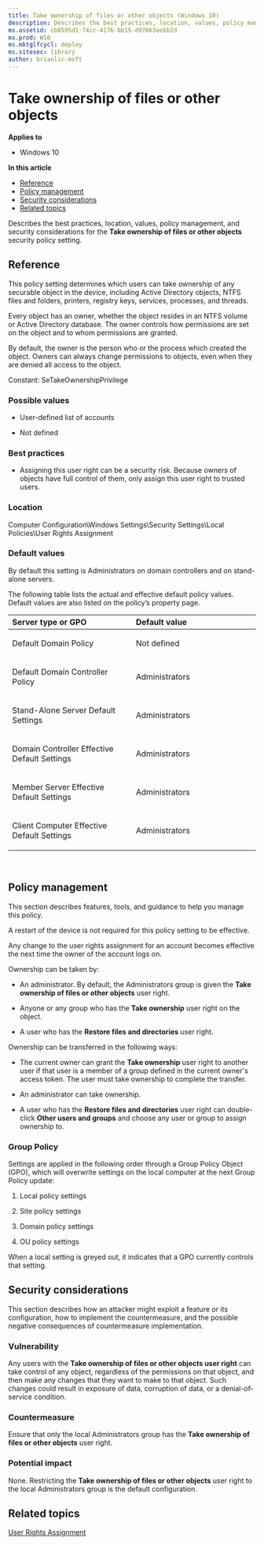 ```yaml
---
title: Take ownership of files or other objects (Windows 10)
description: Describes the best practices, location, values, policy management, and security considerations for the Take ownership of files or other objects security policy setting.
ms.assetid: cb8595d1-74cc-4176-bb15-d97663eebb2d
ms.prod: W10
ms.mktglfcycl: deploy
ms.sitesec: library
author: brianlic-msft
---
```


# Take ownership of files or other objects


**Applies to**

-   Windows 10

**In this article**

-   [Reference](#reference)
-   [Policy management](#policy-management)
-   [Security considerations](#security-considerations)
-   [Related topics](#related-topics)

Describes the best practices, location, values, policy management, and security considerations for the **Take ownership of files or other objects** security policy setting.

## Reference


This policy setting determines which users can take ownership of any securable object in the device, including Active Directory objects, NTFS files and folders, printers, registry keys, services, processes, and threads.

Every object has an owner, whether the object resides in an NTFS volume or Active Directory database. The owner controls how permissions are set on the object and to whom permissions are granted.

By default, the owner is the person who or the process which created the object. Owners can always change permissions to objects, even when they are denied all access to the object.

Constant: SeTakeOwnershipPrivilege

### Possible values

-   User-defined list of accounts

-   Not defined

### Best practices

-   Assigning this user right can be a security risk. Because owners of objects have full control of them, only assign this user right to trusted users.

### Location

Computer Configuration\\Windows Settings\\Security Settings\\Local Policies\\User Rights Assignment

### Default values

By default this setting is Administrators on domain controllers and on stand-alone servers.

The following table lists the actual and effective default policy values. Default values are also listed on the policy’s property page.

<table>
<colgroup>
<col width="50%" />
<col width="50%" />
</colgroup>
<thead>
<tr class="header">
<th align="left">Server type or GPO</th>
<th align="left">Default value</th>
</tr>
</thead>
<tbody>
<tr class="odd">
<td align="left"><p>Default Domain Policy</p></td>
<td align="left"><p>Not defined</p></td>
</tr>
<tr class="even">
<td align="left"><p>Default Domain Controller Policy</p></td>
<td align="left"><p>Administrators</p></td>
</tr>
<tr class="odd">
<td align="left"><p>Stand-Alone Server Default Settings</p></td>
<td align="left"><p>Administrators</p></td>
</tr>
<tr class="even">
<td align="left"><p>Domain Controller Effective Default Settings</p></td>
<td align="left"><p>Administrators</p></td>
</tr>
<tr class="odd">
<td align="left"><p>Member Server Effective Default Settings</p></td>
<td align="left"><p>Administrators</p></td>
</tr>
<tr class="even">
<td align="left"><p>Client Computer Effective Default Settings</p></td>
<td align="left"><p>Administrators</p></td>
</tr>
</tbody>
</table>

 

## Policy management


This section describes features, tools, and guidance to help you manage this policy.

A restart of the device is not required for this policy setting to be effective.

Any change to the user rights assignment for an account becomes effective the next time the owner of the account logs on.

Ownership can be taken by:

-   An administrator. By default, the Administrators group is given the **Take ownership of files or other objects** user right.

-   Anyone or any group who has the **Take ownership** user right on the object.

-   A user who has the **Restore files and directories** user right.

Ownership can be transferred in the following ways:

-   The current owner can grant the **Take ownership** user right to another user if that user is a member of a group defined in the current owner's access token. The user must take ownership to complete the transfer.

-   An administrator can take ownership.

-   A user who has the **Restore files and directories** user right can double-click **Other users and groups** and choose any user or group to assign ownership to.

### Group Policy

Settings are applied in the following order through a Group Policy Object (GPO), which will overwrite settings on the local computer at the next Group Policy update:

1.  Local policy settings

2.  Site policy settings

3.  Domain policy settings

4.  OU policy settings

When a local setting is greyed out, it indicates that a GPO currently controls that setting.

## Security considerations


This section describes how an attacker might exploit a feature or its configuration, how to implement the countermeasure, and the possible negative consequences of countermeasure implementation.

### Vulnerability

Any users with the **Take ownership of files or other objects user right** can take control of any object, regardless of the permissions on that object, and then make any changes that they want to make to that object. Such changes could result in exposure of data, corruption of data, or a denial-of-service condition.

### Countermeasure

Ensure that only the local Administrators group has the **Take ownership of files or other objects** user right.

### Potential impact

None. Restricting the **Take ownership of files or other objects** user right to the local Administrators group is the default configuration.

## Related topics


[User Rights Assignment](user-rights-assignment.md)

 

 





